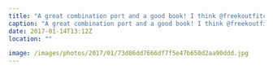 ```yaml
---
title: "A great combination port and a good book! I think @freekoutfitch @bengreasley @goulddan and @craiglockwood would approve"
caption: "A great combination port and a good book! I think @freekoutfitch @bengreasley @goulddan and @craiglockwood would approve"
date: 2017-01-14T13:12Z
location: ""

image: /images/photos/2017/01/73d86dd7666df7f5e47b650d2aa90ddd.jpg
---
```

